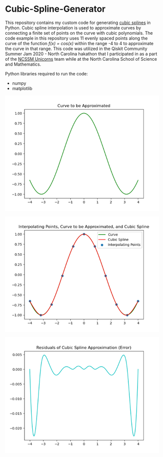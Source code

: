 # Cubic-Spline-Generator
This repository contains my custom code for generating [cubic splines](https://mathworld.wolfram.com/CubicSpline.html#:~:text=A%20cubic%20spline%20is%20a,equations.) in Python. Cubic spline interpolation is used to approximate curves by connecting a finite set of points on the curve with cubic polynomials. The code example in this repository uses 11 evenly spaced points along the curve of the function *f(x) = cos(x)* within the range -4 to 4 to approximate the curve in that range. This code was utilized in the Qiskit Community Summer Jam 2020 - North Carolina hakathon that I participated in as a part of the [NCSSM Unicorns](https://github.com/code1word/nc-qc-hackathon-summer-2020) team while at the North Carolina School of Science and Mathematics. 

Python libraries required to run the code:
- numpy
- matplotlib

![Curve to Approximate (f(x) = cos(x))](https://github.com/danielsunjin/Cubic-Spline-Generator/blob/main/curve_to_approximate.png)

![Cubic Spline Approximation](https://github.com/danielsunjin/Cubic-Spline-Generator/blob/main/cubic_spline_approximation.png)

![Approximation Error](https://github.com/danielsunjin/Cubic-Spline-Generator/blob/main/approximation_error.png)
